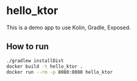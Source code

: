 # hello_ktor

This is a demo app to use Kolin, Gradle, Exposed.

## How to run

```bash
./gradlew installDist
docker build -t hello_ktor .
docker run --rm -p 8080:8080 hello_ktor
```
